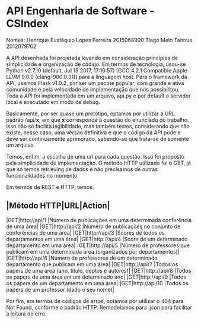 # API Engenharia de Software - CSIndex

Nomes: 
Henrique Eustáquio Lopes Ferreira     2015068990
Tiago Melo Tannus                     2012079762

A API desenhada foi projetada levando em consideração princípios de simplicidade e organização de código. Em termos de tecnologia, usou-se Python v2.7.10 (default, Jul 15 2017, 17:16:57) [GCC 4.2.1 Compatible Apple LLVM 9.0.0 (clang-900.0.31)] para a linguagem host. Para o framework da API, usamos Flask v1.0.2, por ser um pacote popular, com grande e ativa comunidade e pela velocidade de implementação que nos possibilitou. Toda a API foi implementada em um arquivo, api.py e por default o servidor local é executado em modo de debug.

Basicamente, por ser quase um protótipo, optamos por utilizar a URL padrão /api/__x__, em que __x__ corresponde à questão do enunciado do trabalho. Isso não só facilita legibilidade, mas também testes, considerando que não existe, nesse caso, uma versão definitiva e que o código da API pode e deve ser continuamente aprimorado, sabendo-se que trata-se de somente um arquivo.

Temos, enfim, a escolha de uma url para cada questão. Isso foi proposto pela simplicidade de implementação. O método HTTP utilizado foi o GET, já que só temos retrieving de dados e não precisamos de outras funcionalidades no momento.

Em termos de REST e HTTP, temos:


|Método HTTP|URL|Action|
----------------------------------------------------
|GET|http://api/1 |Número de publicações em uma determinada conferência de uma área|
|GET|http://api/2 |Número de publicações no conjunto de conferências de uma área|
|GET|http://api/3 |Scores de todos os departamentos em uma área|
|GET|http://api/4 |Score de um determinado departamento em uma área|
|GET|http://api/5 |Número de professores que publicam em uma determinada área (organizados por 
departamentos)|
|GET|http://api/6 |Número de professores de um determinado departamento que publicam em uma área|
|GET|http://api/7 |Todos os papers de uma área (ano, título, deptos e autores)|
|GET|http://api/8 |Todos os papers de uma área em um determinado ano|
|GET|http://api/9 |Todos os papers de um departamento em uma área|
|GET|http://api/10 |Todos os papers de um professor (dado o seu nome)|

Por fim, em termos de códigos de erros, optamos por utilizar o 404 para Not Found, conforme o padrão HTTP. Remodelamos para .json para facilitar a leitura do erro.
